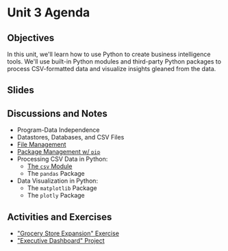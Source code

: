 # Unit 3 Agenda

## Objectives

In this unit, we'll learn how to use Python to create business intelligence tools. We'll use built-in Python modules and third-party Python packages to process CSV-formatted data and visualize insights gleaned from the data.

## Slides

## Discussions and Notes

  + Program-Data Independence
  + Datastores, Databases, and CSV Files
  + [File Management](/notes/python/file-management.md)
  + [Package Management w/ `pip`](/notes/pip.md)
  + Processing CSV Data in Python:
    + [The `csv` Module](/notes/python/modules/csv.md)
    + The `pandas` Package
  + Data Visualization in Python:
    + The `matplotlib` Package
    + The `plotly` Package

## Activities and Exercises

  + ["Grocery Store Expansion" Exercise](/exercises/grocery-store-expansion.md)
  + ["Executive Dashboard" Project](/projects/exec-dash.md)
